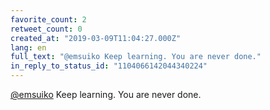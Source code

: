 ```yaml
---
favorite_count: 2
retweet_count: 0
created_at: "2019-03-09T11:04:27.000Z"
lang: en
full_text: "@emsuiko Keep learning. You are never done."
in_reply_to_status_id: "1104066142044340224"
---
```


[@emsuiko](https://twitter.com/emsuiko) Keep learning. You are never done.

